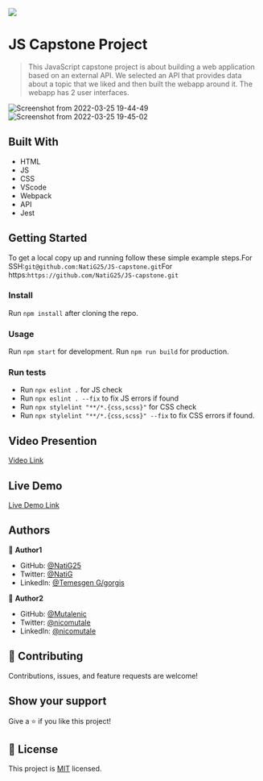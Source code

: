 ![](https://img.shields.io/badge/Microverse-blueviolet)

# JS Capstone Project

> This JavaScript capstone project is about building a web application based on an external API. We selected an API that provides data about a topic that we liked and then built the webapp around it. The webapp has 2 user interfaces. 

![Screenshot from 2022-03-25 19-44-49](https://user-images.githubusercontent.com/86069740/160164549-aaea1436-02ae-4965-bd26-dc45e4bd27fb.png)
![Screenshot from 2022-03-25 19-45-02](https://user-images.githubusercontent.com/86069740/160164584-33992153-5c39-46af-a2c0-0f0c8b7c8254.png)

## Built With

- HTML
- JS
- CSS
- VScode
- Webpack
- API
- Jest

## Getting Started

To get a local copy up and running follow these simple example steps.For SSH:`git@github.com:NatiG25/JS-capstone.git`For https:`https://github.com/NatiG25/JS-capstone.git`

### Install
Run `npm install` after cloning the repo.

### Usage
Run `npm start` for development. Run `npm run build` for production. 

### Run tests
- Run `npx eslint .` for JS check
- Run `npx eslint . --fix` to fix JS errors if found
- Run `npx stylelint "**/*.{css,scss}"` for CSS check
- Run `npx stylelint "**/*.{css,scss}" --fix` to fix CSS errors if found.

## Video Presention

[Video Link](https://drive.google.com/file/d/1PO_NRuqOek-7XcX1sajRvkPN5LanyaLA/view?usp=sharing)

## Live Demo

[Live Demo Link](https://natig25.github.io/JS-capstone/)

## Authors

👤 **Author1**

- GitHub: [@NatiG25](https://github.com/NatiG25)
- Twitter: [@NatiG](https://twitter.com/NatiG87702270)
- LinkedIn: [@Temesgen G/gorgis](https://linkedin.com/in/temesgen-g-gorgis-0910a6229 )

👤 **Author2**

- GitHub: [@Mutalenic](https://github.com/Mutalenic)
- Twitter: [@nicomutale](https://twitter.com/nicomutale)
- LinkedIn: [@nicomutale](https://www.linkedin.com/nicholas-mutale-715714124 )

## 🤝 Contributing

Contributions, issues, and feature requests are welcome!

## Show your support

Give a ⭐️ if you like this project!

## 📝 License

This project is [MIT](./LICENSE) licensed.
